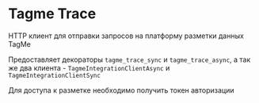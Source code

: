 # Tagme Trace

HTTP клиент для отправки запросов на платформу разметки данных TagMe

Предоставляет декораторы `tagme_trace_sync` и `tagme_trace_async`, а так же два клиента - `TagmeIntegrationClientAsync` и `TagmeIntegrationClientSync`

Для доступа к разметке необходимо получить токен авторизации
